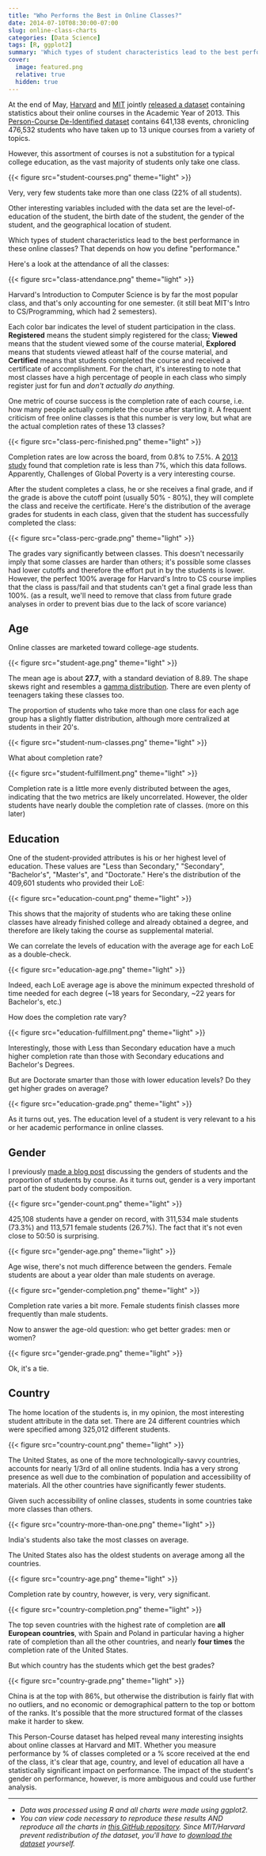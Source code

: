 ```yaml
---
title: "Who Performs the Best in Online Classes?"
date: 2014-07-10T08:30:00-07:00
slug: online-class-charts
categories: [Data Science]
tags: [R, ggplot2]
summary: 'Which types of student characteristics lead to the best performance in online classes? That depends on how you define "performance."'
cover:
  image: featured.png
  relative: true
  hidden: true
---
```


At the end of May, [Harvard](http://www.harvard.edu/) and [MIT](http://web.mit.edu/) jointly [released a dataset](http://newsoffice.mit.edu/2014/mit-and-harvard-release-de-identified-learning-data-open-online-courses) containing statistics about their online courses in the Academic Year of 2013. This [Person-Course De-Identified dataset](http://dx.doi.org/10.7910/DVN/26147) contains 641,138 events, chronicling 476,532 students who have taken up to 13 unique courses from a variety of topics.

However, this assortment of courses is not a substitution for a typical college education, as the vast majority of students only take one class.

{{< figure src="student-courses.png" theme="light" >}}

Very, very few students take more than one class (22% of all students).

Other interesting variables included with the data set are the level-of-education of the student, the birth date of the student, the gender of the student, and the geographical location of student.

Which types of student characteristics lead to the best performance in these online classes? That depends on how you define "performance."

Here's a look at the attendance of all the classes:

{{< figure src="class-attendance.png" theme="light" >}}

Harvard's Introduction to Computer Science is by far the most popular class, and that's only accounting for one semester. (it still beat MIT's Intro to CS/Programming, which had 2 semesters).

Each color bar indicates the level of student participation in the class. **Registered** means the student simply registered for the class; **Viewed** means that the student viewed some of the course material, **Explored** means that students viewed atleast half of the course material, and **Certified** means that students completed the course and received a certificate of accomplishment. For the chart, it's interesting to note that most classes have a high percentage of people in each class who simply register just for fun and _don't actually do anything._

One metric of course success is the completion rate of each course, i.e. how many people actually complete the course after starting it. A frequent criticism of free online classes is that this number is very low, but what are the actual completion rates of these 13 classes?

{{< figure src="class-perc-finished.png" theme="light" >}}

Completion rates are low across the board, from 0.8% to 7.5%. A [2013 study](http://www.insidehighered.com/news/2013/05/10/new-study-low-mooc-completion-rates) found that completion rate is less than 7%, which this data follows. Apparently, Challenges of Global Poverty is a very interesting course.

After the student completes a class, he or she receives a final grade, and if the grade is above the cutoff point (usually 50% - 80%), they will complete the class and receive the certificate. Here's the distribution of the average grades for students in each class, given that the student has successfully completed the class:

{{< figure src="class-perc-grade.png" theme="light" >}}

The grades vary significantly between classes. This doesn't necessarily imply that some classes are harder than others; it's possible some classes had lower cutoffs and therefore the effort put in by the students is lower. However, the perfect 100% average for Harvard's Intro to CS course implies that the class is pass/fail and that students can't get a final grade less than 100%. (as a result, we'll need to remove that class from future grade analyses in order to prevent bias due to the lack of score variance)

## Age

Online classes are marketed toward college-age students.

{{< figure src="student-age.png" theme="light" >}}

The mean age is about **27.7**, with a standard deviation of 8.89. The shape skews right and resembles a [gamma distribution](http://en.wikipedia.org/wiki/Gamma_distribution). There are even plenty of teenagers taking these classes too.

The proportion of students who take more than one class for each age group has a slightly flatter distribution, although more centralized at students in their 20's.

{{< figure src="student-num-classes.png" theme="light" >}}

What about completion rate?

{{< figure src="student-fulfillment.png" theme="light" >}}

Completion rate is a little more evenly distributed between the ages, indicating that the two metrics are likely uncorrelated. However, the older students have nearly double the completion rate of classes. (more on this later)

## Education

One of the student-provided attributes is his or her highest level of education. These values are "Less than Secondary," "Secondary", "Bachelor's", "Master's", and "Doctorate." Here's the distribution of the 409,601 students who provided their LoE:

{{< figure src="education-count.png" theme="light" >}}

This shows that the majority of students who are taking these online classes have already finished college and already obtained a degree, and therefore are likely taking the course as supplemental material.

We can correlate the levels of education with the average age for each LoE as a double-check.

{{< figure src="education-age.png" theme="light" >}}

Indeed, each LoE average age is above the minimum expected threshold of time needed for each degree (~18 years for Secondary, ~22 years for Bachelor's, etc.)

How does the completion rate vary?

{{< figure src="education-fulfillment.png" theme="light" >}}

Interestingly, those with Less than Secondary education have a much higher completion rate than those with Secondary educations and Bachelor's Degrees.

But are Doctorate smarter than those with lower education levels? Do they get higher grades on average?

{{< figure src="education-grade.png" theme="light" >}}

As it turns out, yes. The education level of a student is very relevant to a his or her academic performance in online classes.

## Gender

I previously [made a blog post](http://minimaxir.com/2014/07/gender-course/) discussing the genders of students and the proportion of students by course. As it turns out, gender is a very important part of the student body composition.

{{< figure src="gender-count.png" theme="light" >}}

425,108 students have a gender on record, with 311,534 male students (73.3%) and 113,571 female students (26.7%). The fact that it's not even close to 50:50 is surprising.

{{< figure src="gender-age.png" theme="light" >}}

Age wise, there's not much difference between the genders. Female students are about a year older than male students on average.

{{< figure src="gender-completion.png" theme="light" >}}

Completion rate varies a bit more. Female students finish classes more frequently than male students.

Now to answer the age-old question: who get better grades: men or women?

{{< figure src="gender-grade.png" theme="light" >}}

Ok, it's a tie.

## Country

The home location of the students is, in my opinion, the most interesting student attribute in the data set. There are 24 different countries which were specified among 325,012 different students.

{{< figure src="country-count.png" theme="light" >}}

The United States, as one of the more technologically-savvy countries, accounts for nearly 1/3rd of all online students. India has a very strong presence as well due to the combination of population and accessibility of materials. All the other countries have significantly fewer students.

Given such accessibility of online classes, students in some countries take more classes than others.

{{< figure src="country-more-than-one.png" theme="light" >}}

India's students also take the most classes on average.

The United States also has the oldest students on average among all the countries.

{{< figure src="country-age.png" theme="light" >}}

Completion rate by country, however, is very, very significant.

{{< figure src="country-completion.png" theme="light" >}}

The top seven countries with the highest rate of completion are **all European countries**, with Spain and Poland in particular having a higher rate of completion than all the other countries, and nearly **four times** the completion rate of the United States.

But which country has the students which get the best grades?

{{< figure src="country-grade.png" theme="light" >}}

China is at the top with 86%, but otherwise the distribution is fairly flat with no outliers, and no economic or demographical pattern to the top or bottom of the ranks. It's possible that the more structured format of the classes make it harder to skew.

This Person-Course dataset has helped reveal many interesting insights about online classes at Harvard and MIT. Whether you measure performance by % of classes completed or a % score received at the end of the class, it's clear that age, country, and level of education all have a statistically significant impact on performance. The impact of the student's gender on performance, however, is more ambiguous and could use further analysis.

---

- _Data was processed using R and all charts were made using ggplot2._
- _You can view code necessary to reproduce these results AND reproduce all the charts in [this GitHub repository](https://github.com/minimaxir/online-class-charts). Since MIT/Harvard prevent redistribution of the dataset, you'll have to [download the dataset](http://dx.doi.org/10.7910/DVN/26147) yourself._
